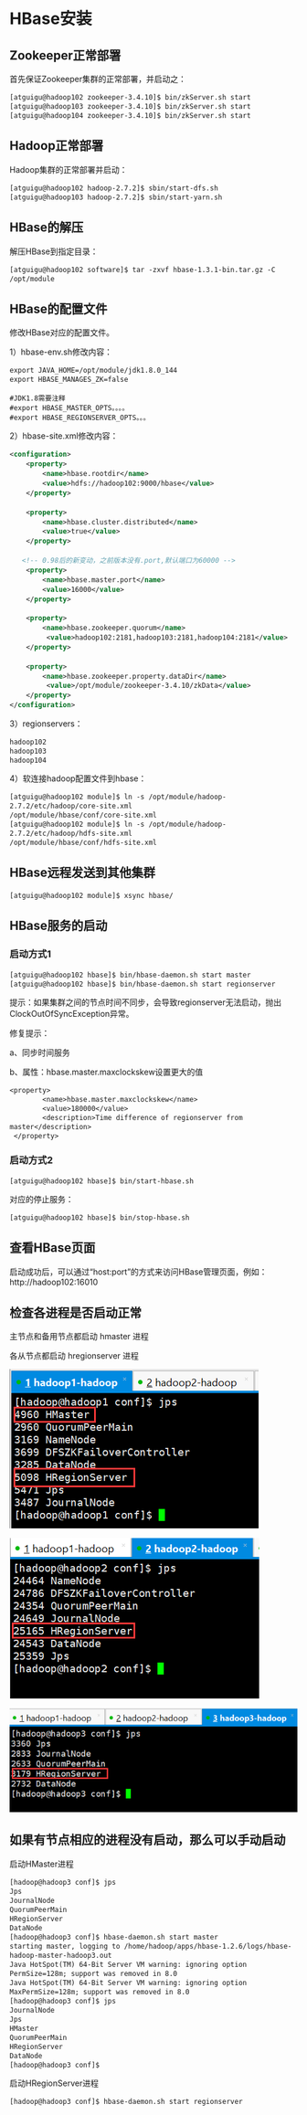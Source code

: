 # HBase安装

##  Zookeeper正常部署
首先保证Zookeeper集群的正常部署，并启动之：
```
[atguigu@hadoop102 zookeeper-3.4.10]$ bin/zkServer.sh start
[atguigu@hadoop103 zookeeper-3.4.10]$ bin/zkServer.sh start
[atguigu@hadoop104 zookeeper-3.4.10]$ bin/zkServer.sh start
```

## Hadoop正常部署
Hadoop集群的正常部署并启动：
```
[atguigu@hadoop102 hadoop-2.7.2]$ sbin/start-dfs.sh
[atguigu@hadoop103 hadoop-2.7.2]$ sbin/start-yarn.sh
```

## HBase的解压
解压HBase到指定目录：
```
[atguigu@hadoop102 software]$ tar -zxvf hbase-1.3.1-bin.tar.gz -C /opt/module
```

## HBase的配置文件
修改HBase对应的配置文件。

1）hbase-env.sh修改内容：
```
export JAVA_HOME=/opt/module/jdk1.8.0_144
export HBASE_MANAGES_ZK=false

#JDK1.8需要注释
#export HBASE_MASTER_OPTS。。。。
#export HBASE_REGIONSERVER_OPTS。。。
```

2）hbase-site.xml修改内容：
```xml
<configuration>
	<property>     
		<name>hbase.rootdir</name>     
		<value>hdfs://hadoop102:9000/hbase</value>   
	</property>

	<property>   
		<name>hbase.cluster.distributed</name>
		<value>true</value>
	</property>

   <!-- 0.98后的新变动，之前版本没有.port,默认端口为60000 -->
	<property>
		<name>hbase.master.port</name>
		<value>16000</value>
	</property>

	<property>   
		<name>hbase.zookeeper.quorum</name>
	     <value>hadoop102:2181,hadoop103:2181,hadoop104:2181</value>
	</property>

	<property>   
		<name>hbase.zookeeper.property.dataDir</name>
	     <value>/opt/module/zookeeper-3.4.10/zkData</value>
	</property>
</configuration>
```

3）regionservers：
```
hadoop102
hadoop103
hadoop104
```

4）软连接hadoop配置文件到hbase：
```
[atguigu@hadoop102 module]$ ln -s /opt/module/hadoop-2.7.2/etc/hadoop/core-site.xml 
/opt/module/hbase/conf/core-site.xml
[atguigu@hadoop102 module]$ ln -s /opt/module/hadoop-2.7.2/etc/hadoop/hdfs-site.xml 
/opt/module/hbase/conf/hdfs-site.xml
```

## HBase远程发送到其他集群
```
[atguigu@hadoop102 module]$ xsync hbase/ 
```

## HBase服务的启动

### 启动方式1
```
[atguigu@hadoop102 hbase]$ bin/hbase-daemon.sh start master
[atguigu@hadoop102 hbase]$ bin/hbase-daemon.sh start regionserver
```

提示：如果集群之间的节点时间不同步，会导致regionserver无法启动，抛出ClockOutOfSyncException异常。

修复提示：

a、同步时间服务

b、属性：hbase.master.maxclockskew设置更大的值
```
<property>
        <name>hbase.master.maxclockskew</name>
        <value>180000</value>
        <description>Time difference of regionserver from master</description>
 </property>
```

### 启动方式2
```
[atguigu@hadoop102 hbase]$ bin/start-hbase.sh
```
对应的停止服务：
```
[atguigu@hadoop102 hbase]$ bin/stop-hbase.sh
```

## 查看HBase页面
启动成功后，可以通过“host:port”的方式来访问HBase管理页面，例如：
http://hadoop102:16010 

## 检查各进程是否启动正常
主节点和备用节点都启动 hmaster 进程

各从节点都启动 hregionserver 进程

![](assets/markdown-img-paste-20200330212517761.png)

![](assets/markdown-img-paste-20200330212526367.png)

![](assets/markdown-img-paste-20200330212536415.png)


## 如果有节点相应的进程没有启动，那么可以手动启动
启动HMaster进程
```
[hadoop@hadoop3 conf]$ jps
Jps
JournalNode
QuorumPeerMain
HRegionServer
DataNode
[hadoop@hadoop3 conf]$ hbase-daemon.sh start master
starting master, logging to /home/hadoop/apps/hbase-1.2.6/logs/hbase-hadoop-master-hadoop3.out
Java HotSpot(TM) 64-Bit Server VM warning: ignoring option PermSize=128m; support was removed in 8.0
Java HotSpot(TM) 64-Bit Server VM warning: ignoring option MaxPermSize=128m; support was removed in 8.0
[hadoop@hadoop3 conf]$ jps
JournalNode
Jps
HMaster
QuorumPeerMain
HRegionServer
DataNode
[hadoop@hadoop3 conf]$
```

启动HRegionServer进程
```
[hadoop@hadoop3 conf]$ hbase-daemon.sh start regionserver 
```





```

```